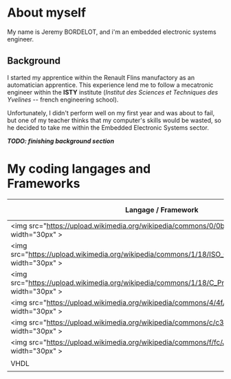 # About myself

My name is Jeremy BORDELOT, and i'm an embedded electronic systems engineer.

## Background

I started my apprentice within the Renault Flins manufactory as an automatician apprentice. This experience lend me to follow a mecatronic engineer within the **ISTY** institute (*Institut des Sciences et Techniques des Yvelines* -- french engineering school).

Unfortunately, I didn't perform well on my first year and was about to fail, but one of my teacher thinks that my computer's skills would be wasted, so he decided to take me within the Embedded Electronic Systems sector.

***TODO: finishing background section***

# My coding langages and Frameworks
<!-- <style>
img{
    width: 30px;
}
img[alt=csharp]{
    width: 60px;
    margin: -15px;
}
</style> -->

|Langage / Framework|Level (1 - 5)                  |
|-------------------|-------------------------------|
|<img src="https://upload.wikimedia.org/wikipedia/commons/0/0b/Qt_logo_2016.svg" width="30px" \>|:star::star::star::star::star: |
|<img src="https://upload.wikimedia.org/wikipedia/commons/1/18/ISO_C%2B%2B_Logo.svg" width="30px" \>|:star::star::star::star::star: |
|<img src="https://upload.wikimedia.org/wikipedia/commons/1/18/C_Programming_Language.svg" width="30px" \>|:star::star::star::star:       |
|<img src="https://upload.wikimedia.org/wikipedia/commons/4/4f/Csharp_Logo.png" width="30px" \>|:star::star::star:             |
|<img src="https://upload.wikimedia.org/wikipedia/commons/c/c3/Python-logo-notext.svg" width="30px" \>|:star::star::star:             |
|<img src="https://upload.wikimedia.org/wikipedia/commons/f/fc/Javalogo.png" width="30px" \>|:star::star::star:             |
|VHDL               |:star:                         |
